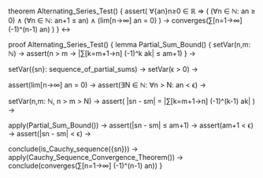 theorem Alternating_Series_Test() {
  assert(
    ∀{an}n≥0 ∈ ℝ ⇒ (
      (∀n ∈ ℕ: an ≥ 0) ∧
      (∀n ∈ ℕ: an+1 ≤ an) ∧
      (lim[n→∞] an = 0)
    ) →
    converges(∑[n=1→∞] (-1)^(n-1) an)
  )
} ↔

proof Alternating_Series_Test() {
  lemma Partial_Sum_Bound() {
    setVar(n,m: ℕ) →
    assert(n > m → |∑[k=m+1→n] (-1)^k ak| ≤ am+1)
  } →

  setVar({sn}: sequence_of_partial_sums) →
  setVar(ϵ > 0) →
  
  assert(lim[n→∞] an = 0) →
  assert(∃N ∈ ℕ: ∀n > N: an < ϵ) →
  
  setVar(n,m: ℕ, n > m > N) →
  assert(
    |sn - sm| = 
    |∑[k=m+1→n] (-1)^(k-1) ak|
  ) →
  
  apply(Partial_Sum_Bound()) →
  assert(|sn - sm| ≤ am+1) →
  assert(am+1 < ϵ) →
  assert(|sn - sm| < ϵ) →
  
  conclude(is_Cauchy_sequence({sn})) →
  apply(Cauchy_Sequence_Convergence_Theorem()) →
  conclude(converges(∑[n=1→∞] (-1)^(n-1) an))
}